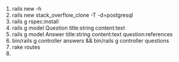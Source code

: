 1. rails new -h
2. rails new stack_overflow_clone -T -d=postgresql
3. rails g rspec:install
4. rails g model Question title:string content:text
5. rails g model Answer title:string content:text question:references
6. bin/rails g controller answers && bin/rails g controller questions
7. rake routes
8. 
